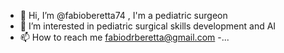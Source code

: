 - 👋 Hi, I’m @fabioberetta74 , I'm a pediatric surgeon
- 👀 I’m interested in pediatric surgical skills development and AI
- 📫 How to reach me fabiodrberetta@gmail.com
-...

<!---
fabioberetta74/fabioberetta74 is a ✨ special ✨ repository because its `README.md` (this file) appears on your GitHub profile.
You can click the Preview link to take a look at your changes.
--->
